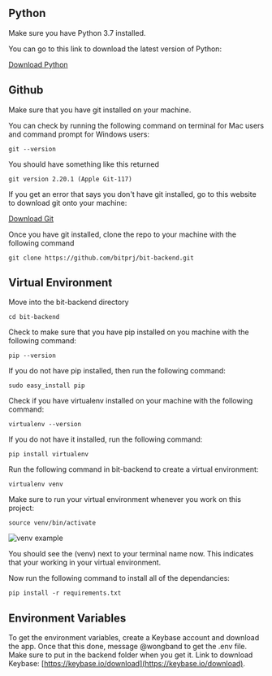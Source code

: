 ## Python

Make sure you have Python 3.7 installed.

You can go to this link to download the latest version of Python: 

[Download Python](https://www.python.org/downloads/)

## Github

Make sure that you have git installed on your machine.

You can check by running the following command on terminal for Mac users and command prompt for Windows users:

    git --version

You should have something like this returned

    git version 2.20.1 (Apple Git-117)

If you get an error that says you don't have git installed, go to this website to download git onto your machine:

[Download Git](https://git-scm.com/downloads)

Once you have git installed, clone the repo to your machine with the following command

    git clone https://github.com/bitprj/bit-backend.git

## Virtual Environment

Move into the bit-backend directory

    cd bit-backend

Check to make sure that you have pip installed on you machine with the following command:

    pip --version

If you do not have pip installed, then run the following command:

    sudo easy_install pip

Check if you have virtualenv installed on your machine with the following command:

    virtualenv --version

If you do not have it installed, run the following command:

    pip install virtualenv

Run the following command in bit-backend to create a virtual environment:

    virtualenv venv

Make sure to run your virtual environment whenever you work on this project:

    source venv/bin/activate

![venv example](https://ibb.co/FJcpYdj)

You should see the (venv) next to your terminal name now. This indicates that your working in your virtual environment.

Now run the following command to install all of the dependancies:

    pip install -r requirements.txt

## Environment Variables

To get the environment variables, create a Keybase account and download the app. Once that this done, message @wongband to get the .env file. Make sure to put in the backend folder when you get it. Link to download Keybase: [https://keybase.io/download](https://keybase.io/download).